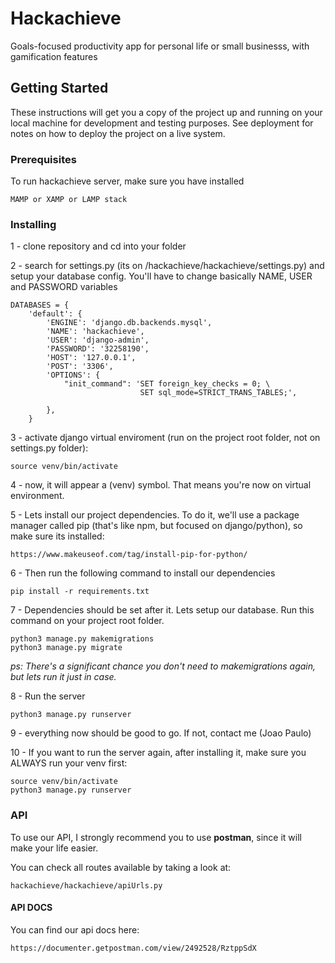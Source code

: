 # Hackachieve

 Goals-focused productivity app for personal life or small businesss, with gamification features

## Getting Started

These instructions will get you a copy of the project up and running on your local machine for development and testing purposes. See deployment for notes on how to deploy the project on a live system.

### Prerequisites

To run hackachieve server, make sure you have installed

```
MAMP or XAMP or LAMP stack
```

### Installing

1 - clone repository and cd into your folder

2 - search for settings.py (its on /hackachieve/hackachieve/settings.py) and setup your database config. You'll have to change basically NAME, USER and PASSWORD variables

```
DATABASES = {
    'default': {
        'ENGINE': 'django.db.backends.mysql',
        'NAME': 'hackachieve',
        'USER': 'django-admin',
        'PASSWORD': '32258190',
        'HOST': '127.0.0.1',
        'POST': '3306',
        'OPTIONS': {
            "init_command": 'SET foreign_key_checks = 0; \
                             SET sql_mode=STRICT_TRANS_TABLES;',

        },
    }
```

3 - activate django virtual enviroment (run on the project root folder, not on settings.py folder):
   
```
source venv/bin/activate
```
4 - now, it will appear a (venv) symbol. That means you're now on virtual environment.
 
5 - Lets install our project dependencies. To do it, we'll use a package manager called pip (that's like npm, but focused on django/python), so make sure its installed:
 
 ```
 https://www.makeuseof.com/tag/install-pip-for-python/
```

6 - Then run the following command to install our dependencies
```
pip install -r requirements.txt
```

7 - Dependencies should be set after it. Lets setup our database. Run this command on your project root folder.
```
python3 manage.py makemigrations
python3 manage.py migrate
```
*ps: There's a significant chance you don't need to makemigrations again, but lets run it just in case.*

8 - Run the server
```
python3 manage.py runserver
```

9 - everything now should be good to go. If not, contact me (Joao Paulo)

10 - If you want to run the server again, after installing it, make sure you ALWAYS run your venv first:

```
source venv/bin/activate
python3 manage.py runserver
```

### API

To use our API, I strongly recommend you to use **postman**, since it will make your life easier.

You can check all routes available by taking a look at:

```hackachieve/hackachieve/apiUrls.py```

#### API DOCS

You can find our api docs here:
```
https://documenter.getpostman.com/view/2492528/RztppSdX
```

